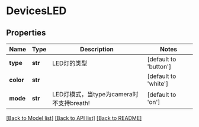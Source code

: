 # DevicesLED

## Properties
Name | Type | Description | Notes
------------ | ------------- | ------------- | -------------
**type** | **str** | LED灯的类型 | [default to 'button']
**color** | **str** |  | [default to 'white']
**mode** | **str** | LED灯模式，当type为camera时不支持breath! | [default to 'on']

[[Back to Model list]](../README.md#documentation-for-models) [[Back to API list]](../README.md#documentation-for-api-endpoints) [[Back to README]](../README.md)


